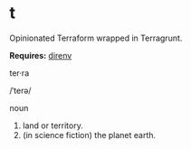 # t
Opinionated Terraform wrapped in Terragrunt. 

**Requires:** [direnv](https://direnv.net/)

ter·ra

/ˈterə/

noun

 1. land or territory.
 2. (in science fiction) the planet earth.
